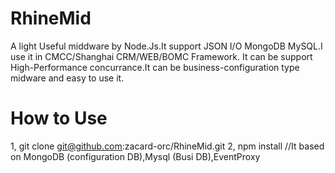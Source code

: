 RhineMid
========

A light Useful middware by Node.Js.It support JSON I/O  MongoDB  MySQL.I use it in CMCC/Shanghai CRM/WEB/BOMC Framework.
It can be support High-Performance concurrance.It can be business-configuration type midware and easy to use it.
 
How to Use
========
1, git clone git@github.com:zacard-orc/RhineMid.git 
2, npm install //It based on MongoDB (configuration DB),Mysql (Busi DB),EventProxy
